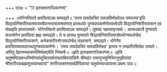 +++
title = "11 इतरक्षपणाधिकरणम्"

+++
॥भोगेनत्वितरे क्षपयित्वाऽथ सम्पद्यते॥ 'तस्य तावदेवचिरं यावन्नविमोक्ष्येऽथ सम्पत्स्य'इति विद्यायोनिशरीरपातमात्रस्यैवान्तरायत्वश्रवणात् प्रारब्धयोः पुण्यपापकर्मणोस्सत्वेऽपि विद्यायोनिशरीरावसान एव मोक्षइति प्राप्तउच्यते- भोगेनत्वितरे क्षपयित्वाऽथ सम्पद्यते। तुशब्दः पक्षव्यावृत्त्यर्थः। आरब्धकार्ये पुण्यपापे फलभोगेन क्षपयित्वा ब्रह्म सम्पद्यते। ते च प्रारब्ध पुण्यपापे विद्यायोनिशरीरमात्रोपभोग्यफलेचेत् विद्यायोनिशरीरावसाने, अनेकशरीरभोग्यफलेचेत् तदवसाने, सम्पद्यते। भोगेनैव क्षपयितव्यत्वादारब्धपुण्यपापकर्मणोः। 'तस्य तावदेवचिरं यावन्नविमोक्ष्य' इत्यत्र न तच्छरीरविमोक्ष उच्यते। अपितु देहारम्भककर्माविमोक्षएवेति निष्कर्षः॥ ॥इति इतरक्षपणाधिकरणम्॥ ॥इति चतुष्षष्टिप्रबन्धनिर्माणसंसूचितसर्वतंत्रताबिरुदांचितैः श्रीमद्रंग रामानुजमुनिभिरनुगृहीतायां श्रीशारीरकब्रह्मसूत्रव्याख्यायां" शारीरकशास्त्रार्थदीपिकायां चतुर्थस्याध्यायस्य प्रथमः पादः॥